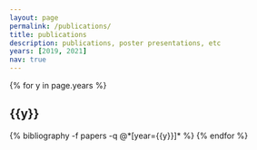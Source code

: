 ```yaml
---
layout: page
permalink: /publications/
title: publications
description: publications, poster presentations, etc
years: [2019, 2021]
nav: true
---
```


<div class="publications">

{% for y in page.years %}
  <h2 class="year">{{y}}</h2>
  {% bibliography -f papers -q @*[year={{y}}]* %}
{% endfor %}

</div>
